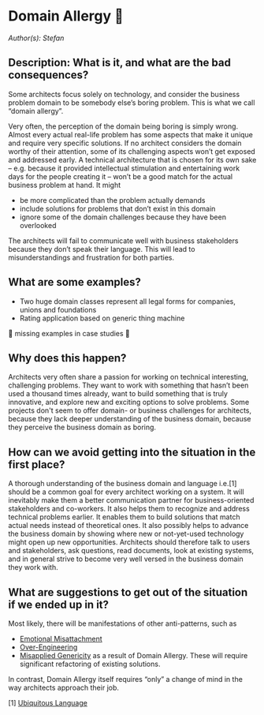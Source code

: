 # Domain Allergy 🚧
*Author(s): Stefan*

## Description: What is it, and what are the bad consequences?
Some architects focus solely on technology, and consider the business problem domain to be somebody else’s boring problem. This is what we call “domain allergy”.

Very often, the perception of the domain being boring is simply wrong. Almost every actual real-life problem has some aspects that make it unique and require very specific solutions. If no architect considers the domain worthy of their attention, some of its challenging aspects won’t get exposed and addressed early. 
A technical architecture that is chosen for its own sake – e.g. because it provided intellectual stimulation and entertaining work days for the people creating it – won’t be a good match for the actual business problem at hand. It might
* be more complicated than the problem actually demands
* include solutions for problems that don’t exist in this domain 
* ignore some of the domain challenges because they have been overlooked

The architects will fail to communicate well with business stakeholders because they don’t speak their language. This will lead to misunderstandings and frustration for both parties.

## What are some examples?
- Two huge domain classes represent all legal forms for companies, unions and foundations
- Rating application based on generic thing machine

🚧 missing examples in case studies 🚧

## Why does this happen?
Architects very often share a passion for working on technical interesting, challenging problems. They want to work with something that hasn’t been used a thousand times already, want to build something that is truly innovative, and explore new and exciting options to solve problems. Some projects don't seem to offer domain- or business challenges for architects, because they lack deeper understanding of the business domain, because they perceive the business domain as boring.

## How can we avoid getting into the situation in the first place?
A thorough understanding of the business domain and language i.e.[1] should be a common goal for every architect working on a system. It will inevitably make them a better communication partner for business-oriented stakeholders and co-workers. It also helps them to recognize and address technical problems earlier. It enables them to build solutions that match actual needs instead of theoretical ones. It also possibly helps to advance the business domain by showing where new or not-yet-used technology might open up new opportunities. Architects should therefore talk to users and stakeholders, ask questions, read documents, look at existing systems, and in general strive to become very well versed in the business domain they work with.

## What are suggestions to get out of the situation if we ended up in it?
Most likely, there will be manifestations of other anti-patterns, such as 
* [Emotional Misattachment](../patterns/emotional_misattachment.md)
* [Over-Engineering](../patterns/over_engineering.md)
* [Misapplied Genericity](../patterns/misapplied_genericity.md)
as a result of Domain Allergy. These will require significant refactoring of existing solutions. 

In contrast, Domain Allergy itself requires “only” a change of mind in the way architects approach their job.

[1] [Ubiquitous	Language](https://www.domainlanguage.com/wp-content/uploads/2016/05/DDD_Reference_2015-03.pdf)

